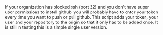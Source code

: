If your organization has blocked ssh (port 22) and you don't have super user permissions to install github, you will probably have to enter your token every time you want to push or pull github.
This script adds your token, your user and your repository to the origin so that it only has to be added once.
It is still in testing this is a simple single user version.
